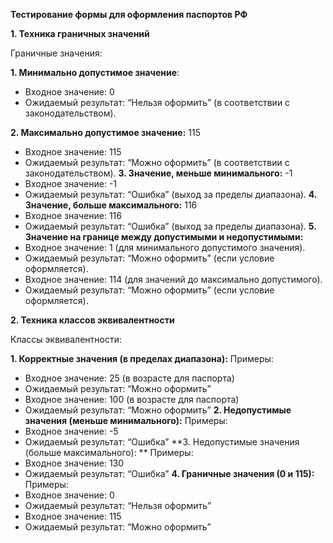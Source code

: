 **Тестирование формы для оформления паспортов РФ**

**1. Техника граничных значений**

Граничные значения:

**1. Минимально допустимое значение**:
- Входное значение: 0
- Ожидаемый результат: “Нельзя оформить” (в соответствии с законодательством).
  
**2. Максимально допустимое значение:** 115
- Входное значение: 115
- Ожидаемый результат: “Можно оформить” (в соответствии с законодательством).
**3. Значение, меньше минимального:** -1
- Входное значение: -1
- Ожидаемый результат: “Ошибка” (выход за пределы диапазона).
**4. Значение, больше максимального:** 116
- Входное значение: 116
- Ожидаемый результат: “Ошибка” (выход за пределы диапазона).
**5. Значение на границе между допустимыми и недопустимыми:**
- Входное значение: 1 (для минимального допустимого значения).
- Ожидаемый результат: “Можно оформить” (если условие оформляется).
- Входное значение: 114 (для значений до максимально допустимого).
- Ожидаемый результат: “Можно оформить” (если условие оформляется).



**2. Техника классов эквивалентности**

Классы эквивалентности:

**1. Корректные значения (в пределах диапазона):**
Примеры: 
- Входное значение: 25 (в возрасте для паспорта)
- Ожидаемый результат: “Можно оформить”
- Входное значение: 100 (в возрасте для паспорта)
- Ожидаемый результат: “Можно оформить”
**2. Недопустимые значения (меньше минимального):**
Примеры: 
- Входное значение: -5
- Ожидаемый результат: “Ошибка”
**3. Недопустимые значения (больше максимального): **
Примеры:
- Входное значение: 130
- Ожидаемый результат: “Ошибка”
**4. Граничные значения (0 и 115):**
Примеры:
- Входное значение: 0
- Ожидаемый результат: “Нельзя оформить”
- Входное значение: 115
- Ожидаемый результат: “Можно оформить”
